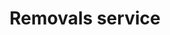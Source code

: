 ---
title: "Removals service"
alt: "Efficient, reliable removal services for your home or business, big or small"
description: "Efficient, reliable removal services for your home or business, big or small"
category: "tradespeople"
subcategory: "removals"
image: "/tradespeople/removals/removals.webp"
ogImage: "/tradespeople/removals/removals.webp"
colour: "blue"
pathtxt: "Removals"
published: true
---